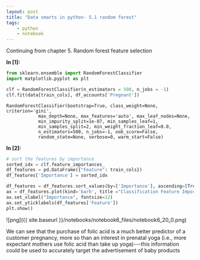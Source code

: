 ```yaml
---
layout: post
title: "Data smarts in python- 5.1 random forest"
tags:
    - python
    - notebook
---
```


Continuing from chapter 5. Random forest feature selection

**In [1]:**

```python
from sklearn.ensemble import RandomForestClassifier
import matplotlib.pyplot as plt

clf = RandomForestClassifier(n_estimators = 500, n_jobs = -1)
clf.fit(data[train_cols], df_accounts['Pregnant'])
```




    RandomForestClassifier(bootstrap=True, class_weight=None, criterion='gini',
                max_depth=None, max_features='auto', max_leaf_nodes=None,
                min_impurity_split=1e-07, min_samples_leaf=1,
                min_samples_split=2, min_weight_fraction_leaf=0.0,
                n_estimators=500, n_jobs=-1, oob_score=False,
                random_state=None, verbose=0, warm_start=False)



**In [2]:**

```python
# sort the features by importance
sorted_idx = clf.feature_importances_
df_features = pd.DataFrame({"Feature": train_cols})
df_features['Importance'] = sorted_idx

df_features = df_features.sort_values(by=['Importance'], ascending=[True]) # sort my most important feature
ax = df_features.plot(kind='barh', title ="Classification Feature Importance", figsize=(15, 10), legend=False, fontsize=12)
ax.set_xlabel("Importance", fontsize=12)
ax.set_yticklabels(df_features['Feature'])
plt.show()
```


![png]({{ site.baseurl }}/notebooks/notebook6_files/notebook6_20_0.png)


We can see that the purchase of folic acid is a much better predictor of a customer pregnancy, more so than an interest in prenatal yoga (i.e., more expectant mothers use folic acid than take up yoga)---this information could be used to accurately target the advertisement of baby products
